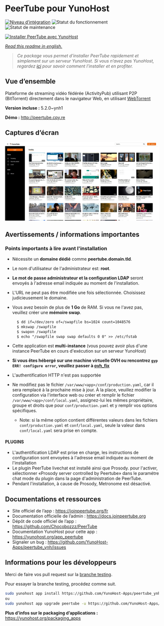 <!--
N.B.: This README was automatically generated by https://github.com/YunoHost/apps/tree/master/tools/README-generator
It shall NOT be edited by hand.
-->

# PeerTube pour YunoHost

[![Niveau d’intégration](https://dash.yunohost.org/integration/peertube.svg)](https://dash.yunohost.org/appci/app/peertube) ![Statut du fonctionnement](https://ci-apps.yunohost.org/ci/badges/peertube.status.svg) ![Statut de maintenance](https://ci-apps.yunohost.org/ci/badges/peertube.maintain.svg)

[![Installer PeerTube avec YunoHost](https://install-app.yunohost.org/install-with-yunohost.svg)](https://install-app.yunohost.org/?app=peertube)

*[Read this readme in english.](./README.md)*

> *Ce package vous permet d’installer PeerTube rapidement et simplement sur un serveur YunoHost.
Si vous n’avez pas YunoHost, regardez [ici](https://yunohost.org/#/install) pour savoir comment l’installer et en profiter.*

## Vue d’ensemble

Plateforme de streaming vidéo fédérée (ActivityPub) utilisant P2P (BitTorrent) directement dans le navigateur Web, en utilisant <a href="https://github.com/feross/webtorrent"> WebTorrent </a>


**Version incluse :** 5.2.0~ynh1

**Démo :** http://peertube.cpy.re

## Captures d’écran

![Capture d’écran de PeerTube](./doc/screenshots/screenshot1.jpg)

## Avertissements / informations importantes

### Points importants à lire avant l'installation
* Nécessite un **domaine dédié** comme **peertube.domain.tld**.
* Le nom d'utilisateur de l'administrateur est: **root**.
* **Le mot de passe administrateur et la configuration LDAP** seront envoyés à l'adresse email indiquée au moment de l'installation.
* L'URL ne peut pas être modifiée une fois sélectionnée. Choisissez judicieusement le domaine.
* Vous avez besoin de plus de **1 Go** de RAM. Si vous ne l'avez pas, veuillez créer une **mémoire swap**.
 
        $ dd if=/dev/zero of=/swapfile bs=1024 count=1048576
        $ mkswap /swapfile
        $ swapon /swapfile
        $ echo "/swapfile swap swap defaults 0 0" >> /etc/fstab

* Cette application est **multi-instance** (vous pouvez avoir plus d'une instance PeerTube en cours d'exécution sur un serveur YunoHost)
* **Si vous êtes hébergé sur une machine virtuelle OVH ou rencontrez `gyp ERR! configure error`, veuillez passer à [ovh_fix](https://github.com/YunoHost-Apps/peertube_ynh/tree/ovh_fix)**
* L'authentification HTTP n'est pas supportée
* Ne modifiez pas le fichier `/var/www/<app>/conf/production.yaml`, car il sera remplacé à la prochaine mise à jour. À la place, veuillez modifier la configuration via l'interface web ou créer et remplir le fichier `/var/www/<app>/conf/local.yaml`, assignez-lui les mêmes propriétaire, groupe et droits que pour `conf/production.yaml` et y remplir vos options spécifiques.
    * Note: si la même option contient différentes valeurs dans les fichiers `conf/production.yaml` et `conf/local.yaml`, seule la valeur dans `conf/local.yaml` sera prise en compte.

#### PLUGINS

* L'authentification LDAP est prise en charge, les instructions de configuration sont envoyées à l'adresse email indiquée au moment de l'installation
* Le plugin PeerTube livechat est installé ainsi que Prosody. pour l'activer, sélectionner «Prosody server controlled by Peertube» dans le paramétre chat mode du plugin dans la page d'administration de PeerTube.
* Pendant l'installation, à cause de Prosody, Metronome est désactivé.

## Documentations et ressources

* Site officiel de l’app : <https://joinpeertube.org/fr>
* Documentation officielle de l’admin : <https://docs.joinpeertube.org>
* Dépôt de code officiel de l’app : <https://github.com/Chocobozzz/PeerTube>
* Documentation YunoHost pour cette app : <https://yunohost.org/app_peertube>
* Signaler un bug : <https://github.com/YunoHost-Apps/peertube_ynh/issues>

## Informations pour les développeurs

Merci de faire vos pull request sur la [branche testing](https://github.com/YunoHost-Apps/peertube_ynh/tree/testing).

Pour essayer la branche testing, procédez comme suit.

``` bash
sudo yunohost app install https://github.com/YunoHost-Apps/peertube_ynh/tree/testing --debug
ou
sudo yunohost app upgrade peertube -u https://github.com/YunoHost-Apps/peertube_ynh/tree/testing --debug
```

**Plus d’infos sur le packaging d’applications :** <https://yunohost.org/packaging_apps>